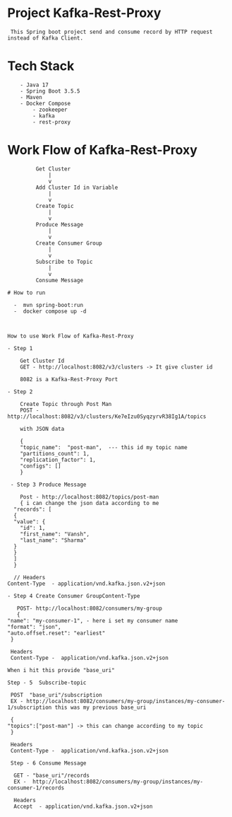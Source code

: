 # Project Kafka-Rest-Proxy
               
     This Spring boot project send and consume record by HTTP request instead of Kafka Client.        
   

   # Tech Stack

        - Java 17
        - Spring Boot 3.5.5
        - Maven
        - Docker Compose 
            - zookeeper
            - kafka 
            - rest-proxy   

   # Work Flow of Kafka-Rest-Proxy  

             Get Cluster   
                 |
                 v
             Add Cluster Id in Variable
                 |
                 v
             Create Topic
                 |
                 v
             Produce Message
                 |
                 v
             Create Consumer Group
                 |
                 v
             Subscribe to Topic
                 |
                 v
             Consume Message   

    # How to run 

      -  mvn spring-boot:run
      -  docker compose up -d



    How to use Work Flow of Kafka-Rest-Proxy  

    - Step 1 
       
        Get Cluster Id
        GET - http://localhost:8082/v3/clusters -> It give cluster id

        8082 is a Kafka-Rest-Proxy Port

    - Step 2

        Create Topic through Post Man 
        POST - http://localhost:8082/v3/clusters/Ke7eIzu0SyqzyrvR38Ig1A/topics 

        with JSON data 

        {
        "topic_name":  "post-man",  --- this id my topic name 
        "partitions_count": 1,
        "replication_factor": 1,
        "configs": []
        }

     - Step 3 Produce Message

        Post - http://localhost:8082/topics/post-man
        { i can change the json data according to me 
      "records": [
      {
      "value": {
        "id": 1,
        "first_name": "Vansh",
        "last_name": "Sharma"
      }
      }
      ]
      }

      // Headers 
    Content-Type  - application/vnd.kafka.json.v2+json  
    
    - Step 4 Create Consumer GroupContent-Type

       POST- http://localhost:8082/consumers/my-group
       {
    "name": "my-consumer-1", - here i set my consumer name
    "format": "json",
    "auto.offset.reset": "earliest"
     }

     Headers
     Content-Type -  application/vnd.kafka.json.v2+json

    When i hit this provide "base_uri"

    Step - 5  Subscribe-topic

     POST  "base_uri"/subscription
     EX - http://localhost:8082/consumers/my-group/instances/my-consumer-1/subscription this was my previous base_uri

     {
    "topics":["post-man"] -> this can change according to my topic
     }

     Headers
     Content-Type -  application/vnd.kafka.json.v2+json

     Step - 6 Consume Message

      GET - "base_uri"/records
      EX -  http://localhost:8082/consumers/my-group/instances/my-consumer-1/records

      Headers
      Accept  - application/vnd.kafka.json.v2+json

     
          





                 
                           